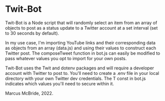 # Twit-Bot

Twit-Bot is a Node script that will randomly select an item from an array of objects to post as a status update to a Twitter account at a set interval (set to 30 seconds by default).

In my use case, I'm importing YouTube links and their corresponding data as objects from an array (data.js) and using their values to construct each Twitter post.  The composeTweet function in bot.js can easily be modified to pass whatever values you opt to import for your own posts.

Twit-Bot uses the Twit and dotenv packages and will require a developer account with Twitter to post to.  You'll need to create a .env file in your local directory with your own Twitter dev credentials.  The T const in bot.js indicates which values you'll need to secure within it.

Marcus McBride, 2022.